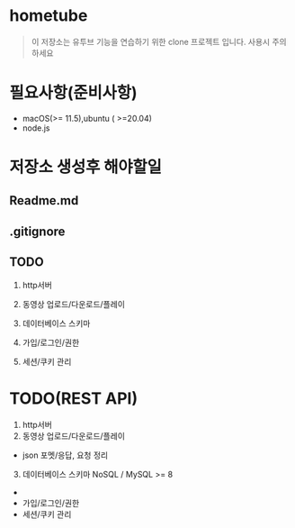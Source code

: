 # hometube

> 이 저장소는 유투브 기능을 연습하기 위한 clone 프로젝트 입니다.
사용시 주의하세요

# 필요사항(준비사항)
 - macOS(>= 11.5),ubuntu ( >=20.04)
 - node.js
 

# 저장소 생성후 해야할일
## Readme.md
## .gitignore 


## TODO
1. http서버
2. 동영상 업로드/다운로드/플레이

3. 데이터베이스 스키마
4. 가입/로그인/권한
5. 세션/쿠키 관리


# TODO(REST API)


1. http서버
2. 동영상 업로드/다운로드/플레이
- json 포멧/응답, 요청 정리

3. 데이터베이스 스키마
NoSQL / MySQL >= 8 
-
- 가입/로그인/권한
- 세션/쿠키 관리

